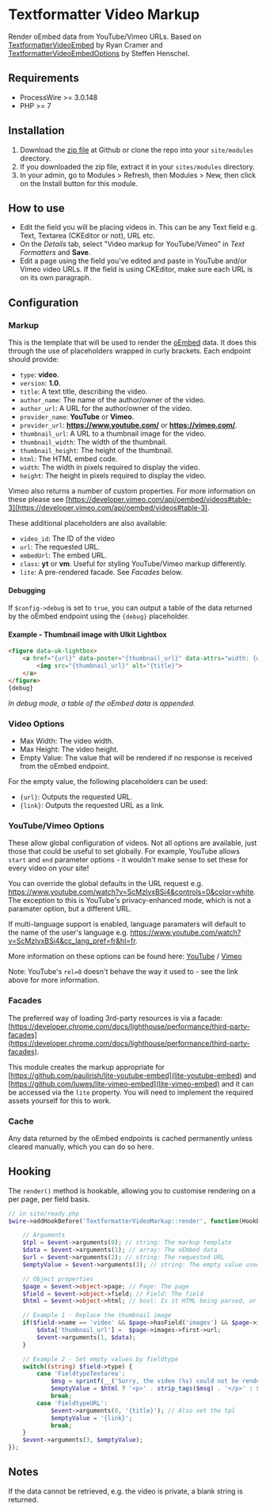 # Textformatter Video Markup
Render oEmbed data from YouTube/Vimeo URLs. Based on [TextformatterVideoEmbed](https://modules.processwire.com/modules/textformatter-video-embed/) by Ryan Cramer and [TextformatterVideoEmbedOptions](https://modules.processwire.com/modules/textformatter-video-embed-options/) by Steffen Henschel.

## Requirements
* ProcessWire >= 3.0.148
* PHP >= 7

## Installation
1. Download the [zip file](https://github.com/nbcommunication/TextformatterVideoMarkup/archive/master.zip) at Github or clone the repo into your `site/modules` directory.
2. If you downloaded the zip file, extract it in your `sites/modules` directory.
3. In your admin, go to Modules > Refresh, then Modules > New, then click on the Install button for this module.

## How to use
- Edit the field you will be placing videos in. This can be any Text field e.g. Text, Textarea (CKEditor or not), URL etc.
- On the *Details* tab, select "Video markup for YouTube/Vimeo" in *Text Formatters* and **Save**.
- Edit a page using the field you've edited and paste in YouTube and/or Vimeo video URLs. If the field is using CKEditor, make sure each URL is on its own paragraph.

## Configuration

### Markup
This is the template that will be used to render the [oEmbed](https://oembed.com) data. It does this through the use of placeholders wrapped in curly brackets. Each endpoint should provide:

- `type`: **video**.
- `version`: **1.0**.
- `title`: A text title, describing the video.
- `author_name`: The name of the author/owner of the video.
- `author_url`: A URL for the author/owner of the video.
- `provider_name`: **YouTube** or **Vimeo**.
- `provider_url`: **https://www.youtube.com/** or **https://vimeo.com/**.
- `thumbnail_url`: A URL to a thumbnail image for the video.
- `thumbnail_width`: The width of the thumbnail.
- `thumbnail_height`: The height of the thumbnail.
- `html`: The HTML embed code.
- `width`: The width in pixels required to display the video.
- `height`: The height in pixels required to display the video.

Vimeo also returns a number of custom properties. For more information on these please see [https://developer.vimeo.com/api/oembed/videos#table-3](https://developer.vimeo.com/api/oembed/videos#table-3).

These additional placeholders are also available:
- `video_id`: The ID of the video
- `url`: The requested URL.
- `embedUrl`: The embed URL.
- `class`: **yt** or **vm**. Useful for styling YouTube/Vimeo markup differently.
- `lite`: A pre-rendered facade. See *Facades* below.

#### Debugging
If `$config->debug` is set to `true`, you can output a table of the data returned by the oEmbed endpoint using the `{debug}` placeholder.

#### Example - Thumbnail image with UIkit Lightbox
```html
<figure data-uk-lightbox>
    <a href="{url}" data-poster="{thumbnail_url}" data-attrs="width: {width}; height: {height}">
        <img src="{thumbnail_url}" alt="{title}">
    </a>
</figure>
{debug}
```
*In debug mode, a table of the oEmbed data is appended.*

### Video Options
- Max Width: The video width.
- Max Height: The video height.
- Empty Value: The value that will be rendered if no response is received from the oEmbed endpoint.

For the empty value, the following placeholders can be used:
- `{url}`: Outputs the requested URL.
- `{link}`: Outputs the requested URL as a link.

### YouTube/Vimeo Options
These allow global configuration of videos. Not all options are available, just those that could be useful to set globally. For example, YouTube allows `start` and `end` parameter options - it wouldn't make sense to set these for every video on your site!

You can override the global defaults in the URL request e.g. https://www.youtube.com/watch?v=ScMzIvxBSi4&controls=0&color=white. The exception to this is YouTube's privacy-enhanced mode, which is not a paramater option, but a different URL.

If multi-language support is enabled, language paramaters will default to the name of the user's language e.g. https://www.youtube.com/watch?v=ScMzIvxBSi4&cc_lang_pref=fr&hl=fr.

More information on these options can be found here: [YouTube](https://developers.google.com/youtube/player_parameters#Parameters) / [Vimeo](https://developer.vimeo.com/api/oembed/videos#table-2)

Note: YouTube's `rel=0` doesn't behave the way it used to - see the link above for more information.

### Facades
The preferred way of loading 3rd-party resources is via a facade: [https://developer.chrome.com/docs/lighthouse/performance/third-party-facades](https://developer.chrome.com/docs/lighthouse/performance/third-party-facades).

This module creates the markup appropriate for [https://github.com/paulirish/lite-youtube-embed](lite-youtube-embed) and [https://github.com/luwes/lite-vimeo-embed](lite-vimeo-embed) and it can be accessed via the `lite` property. You will need to implement the required assets yourself for this to work.

### Cache
Any data returned by the oEmbed endpoints is cached permanently unless cleared manually, which you can do so here.

## Hooking
The `render()` method is hookable, allowing you to customise rendering on a per page, per field basis.

```php
// in site/ready.php
$wire->addHookBefore('TextformatterVideoMarkup::render', function(HookEvent $event) {

	// Arguments
	$tpl = $event->arguments(0); // string: The markup template
	$data = $event->arguments(1); // array: The oEmbed data
	$url = $event->arguments(2); // string: The requested URL
	$emptyValue = $event->arguments(3); // string: The empty value used if no data is returned

	// Object properties
	$page = $event->object->page; // Page: The page
	$field = $event->object->field; // Field: The field
	$html = $event->object->html; // bool: Is it HTML being parsed, or plain text?

	// Example 1 - Replace the thumbnail image
	if($field->name == 'video' && $page->hasField('images') && $page->images->count) {
		$data['thumbnail_url'] =  $page->images->first->url;
		$event->arguments(1, $data);
	}

	// Example 2 - Set empty values by fieldtype
	switch((string) $field->type) {
		case 'FieldtypeTextarea':
			$msg = sprintf(__('Sorry, the video (%s) could not be rendered.'), $url);
			$emptyValue = $html ? '<p>' . strip_tags($msg) . '</p>' : $msg;
			break;
		case 'FieldtypeURL':
			$event->arguments(0, '{title}'); // Also set the tpl
			$emptyValue = '{link}';
			break;
	}
	$event->arguments(3, $emptyValue);
});
```

## Notes
If the data cannot be retrieved, e.g. the video is private, a blank string is returned.
